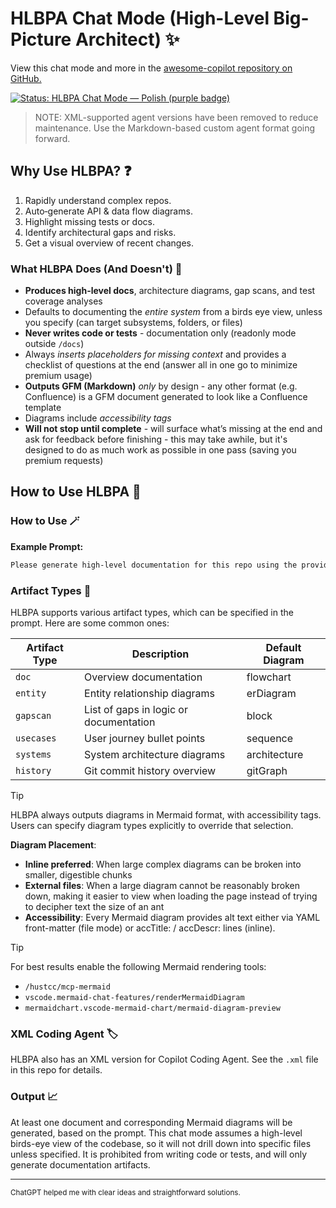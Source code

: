 # HLBPA Chat Mode (High-Level Big-Picture Architect) ✨

View this chat mode and more in the [awesome-copilot repository on GitHub.](https://github.com/github/awesome-copilot)

[![Status: HLBPA Chat Mode — Polish (purple badge)](https://img.shields.io/badge/status-polish-9B5DE5.svg)](#hlbpa-chat-mode-high-level-big-picture-architect-)

> NOTE: XML-supported agent versions have been removed to reduce maintenance. Use the Markdown-based custom agent format going forward.

## Why Use HLBPA? ❓

1. Rapidly understand complex repos.
2. Auto‑generate API & data flow diagrams.
3. Highlight missing tests or docs.
4. Identify architectural gaps and risks.
5. Get a visual overview of recent changes.

### What HLBPA Does (And Doesn't) 🤔

- **Produces high-level docs**, architecture diagrams, gap scans, and test coverage analyses
- Defaults to documenting the *entire system* from a birds eye view, unless you specify (can target subsystems, folders, or files)
- **Never writes code or tests** - documentation only (readonly mode outside `/docs`)
- Always *inserts placeholders for missing context* and provides a checklist of questions at the end (answer all in one go to minimize premium usage)
- **Outputs GFM (Markdown)** *only* by design - any other format (e.g. Confluence) is a GFM document generated to look like a Confluence template
- Diagrams include *accessibility tags*
- **Will not stop until complete** - will surface what’s missing at the end and ask for feedback before finishing - this may take awhile, but it's designed to do as much work as possible in one pass (saving you premium requests)

## How to Use HLBPA 🚀

### How to Use 🪄

**Example Prompt:**

```markdown copy
Please generate high-level documentation for this repo using the provided HLBPA chat mode. My name is Jane Doe. Artifact: architecture diagram and the test coverage gap report.
```

### Artifact Types 🧩

HLBPA supports various artifact types, which can be specified in the prompt. Here are some common ones:

| Artifact Type | Description | Default Diagram |
| - | - | - |
| `doc` | Overview documentation | flowchart |
| `entity` | Entity relationship diagrams | erDiagram |
| `gapscan` | List of gaps in logic or documentation | block |
| `usecases` | User journey bullet points | sequence |
| `systems` | System architecture diagrams | architecture |
| `history` | Git commit history overview | gitGraph |

> [!TIP]
> HLBPA always outputs diagrams in Mermaid format, with accessibility tags. Users can specify diagram types explicitly to override that selection.

**Diagram Placement**:

- **Inline preferred**: When large complex diagrams can be broken into smaller, digestible chunks
- **External files**: When a large diagram cannot be reasonably broken down, making it easier to view when loading the page instead of trying to decipher text the size of an ant
- **Accessibility**: Every Mermaid diagram provides alt text either via YAML front-matter (file mode) or accTitle: / accDescr: lines (inline).

> [!TIP]
> For best results enable the following Mermaid rendering tools:
>
> - `/hustcc/mcp-mermaid`
> - `vscode.mermaid-chat-features/renderMermaidDiagram`
> - `mermaidchart.vscode-mermaid-chart/mermaid-diagram-preview`

### XML Coding Agent 🏷️

HLBPA also has an XML version for Copilot Coding Agent. See the `.xml` file in this repo for details.

### Output 📈

At least one document and corresponding Mermaid diagrams will be generated, based on the prompt. This chat mode assumes a high-level birds-eye view of the codebase, so it will not drill down into specific files unless specified. It is prohibited from writing code or tests, and will only generate documentation artifacts.

---

<small>ChatGPT helped me with clear ideas and straightforward solutions.</small>
